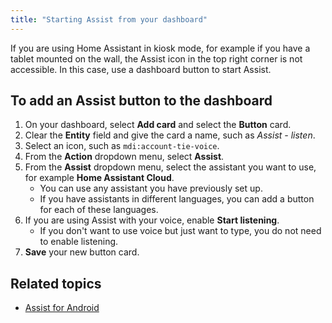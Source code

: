 ```yaml
---
title: "Starting Assist from your dashboard"
---
```


If you are using Home Assistant in kiosk mode, for example if you have a tablet mounted on the wall, the Assist icon in the top right corner is not accessible. In this case, use a dashboard button to start Assist.

## To add an Assist button to the dashboard

1. On your dashboard, select **Add card** and select the **Button** card.
2. Clear the **Entity** field and give the card a name, such as *Assist - listen*.
3. Select an icon, such as `mdi:account-tie-voice`.
4. From the **Action** dropdown menu, select **Assist**.
5. From the **Assist** dropdown menu, select the assistant you want to use, for example **Home Assistant Cloud**.
   - You can use any assistant you have previously set up.
   - If you have assistants in different languages, you can add a button for each of these languages.
6. If you are using Assist with your voice, enable **Start listening**.
   - If you don't want to use voice but just want to type, you do not need to enable listening.
7. **Save** your new button card.

## Related topics

- [Assist for Android](/voice_control/android/)
